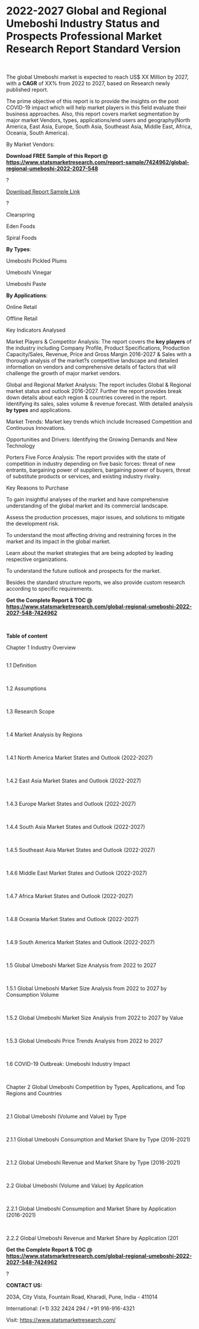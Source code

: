 <h1>2022-2027 Global and Regional Umeboshi Industry Status and Prospects Professional Market Research Report Standard Version</h1><br/><p>The global Umeboshi market is expected to reach US$ XX Million by 2027, with a <strong>CAGR</strong> of XX% from 2022 to 2027, based on Research newly published report.</p>
 
 
 
 <p>The prime objective of this report is to provide the insights on the post COVID-19 impact which will help market players in this field evaluate their business approaches. Also, this report covers market segmentation by major market Vendors, types, applications/end users and geography(North America, East Asia, Europe, South Asia, Southeast Asia, Middle East, Africa, Oceania, South America).</p>
 
 
 
 <p>By Market Vendors:</p>
 
 
 
 <div><b>Download FREE Sample of this Report @ <a href="https://www.statsmarketresearch.com/download-free-sample/7424962/global-regional-umeboshi-2022-2027-548">https://www.statsmarketresearch.com/report-sample/7424962/global-regional-umeboshi-2022-2027-548</a></b></div>
 
 
 
 <p>? </p>
 
 
 
 <p><a href="https://www.statsmarketresearch.com/download-free-sample/7424962/global-regional-umeboshi-2022-2027-548">Download Report Sample Link</a></p>
 
 
 
 <p>? </p>
 
 
 
 <p>Clearspring</p>
 
 
 
 <p>Eden Foods</p>
 
 
 
 <p>Spiral Foods</p>
 
 
 
 <p><strong>By Types</strong>:</p>
 
 
 
 <p>Umeboshi Pickled Plums</p>
 
 
 
 <p>Umeboshi Vinegar</p>
 
 
 
 <p>Umeboshi Paste</p>
 
 
 
 <p><strong><strong>By Applications</strong></strong>:</p>
 
 
 
 <p>Online Retail</p>
 
 
 
 <p>Offline Retail</p>
 
 
 
 <p>Key Indicators Analysed</p>
 
 
 
 <p>Market Players & Competitor Analysis: The report covers the <strong>key players</strong> of the industry including Company Profile, Product Specifications, Production Capacity/Sales, Revenue, Price and Gross Margin 2016-2027 & Sales with a thorough analysis of the market?s competitive landscape and detailed information on vendors and comprehensive details of factors that will challenge the growth of major market vendors.</p>
 
 
 
 <p>Global and Regional Market Analysis: The report includes Global & Regional market status and outlook 2016-2027. Further the report provides break down details about each region & countries covered in the report. Identifying its sales, sales volume & revenue forecast. With detailed analysis <strong>by types</strong> and applications.</p>
 
 
 
 <p>Market Trends: Market key trends which include Increased Competition and Continuous Innovations.</p>
 
 
 
 <p>Opportunities and Drivers: Identifying the Growing Demands and New Technology</p>
 
 
 
 <p>Porters Five Force Analysis: The report provides with the state of competition in industry depending on five basic forces: threat of new entrants, bargaining power of suppliers, bargaining power of buyers, threat of substitute products or services, and existing industry rivalry.</p>
 
 
 
 <p>Key Reasons to Purchase</p>
 
 
 
 <p>To gain insightful analyses of the market and have comprehensive understanding of the global market and its commercial landscape.</p>
 
 
 
 <p>Assess the production processes, major issues, and solutions to mitigate the development risk.</p>
 
 
 
 <p>To understand the most affecting driving and restraining forces in the market and its impact in the global market.</p>
 
 
 
 <p>Learn about the market strategies that are being adopted by leading respective organizations.</p>
 
 
 
 <p>To understand the future outlook and prospects for the market.</p>
 
 
 
 <p>Besides the standard structure reports, we also provide custom research according to specific requirements.</p>
 
 
 
 <div><b>Get the Complete Report & TOC @ <a href="https://www.statsmarketresearch.com/global-regional-umeboshi-2022-2027-548-7424962">https://www.statsmarketresearch.com/global-regional-umeboshi-2022-2027-548-7424962</a></b></div>
 
 
 
 <p><br />
 
 <b>Table of content</b></p>
 
 
 
 <p>Chapter 1 Industry Overview<br />
 
 <br />
 
 1.1 Definition<br />
 
 <br />
 
 1.2 Assumptions<br />
 
 <br />
 
 1.3 Research Scope<br />
 
 <br />
 
 1.4 Market Analysis by Regions<br />
 
 <br />
 
 1.4.1 North America Market States and Outlook (2022-2027)<br />
 
 <br />
 
 1.4.2 East Asia Market States and Outlook (2022-2027)<br />
 
 <br />
 
 1.4.3 Europe Market States and Outlook (2022-2027)<br />
 
 <br />
 
 1.4.4 South Asia Market States and Outlook (2022-2027)<br />
 
 <br />
 
 1.4.5 Southeast Asia Market States and Outlook (2022-2027)<br />
 
 <br />
 
 1.4.6 Middle East Market States and Outlook (2022-2027)<br />
 
 <br />
 
 1.4.7 Africa Market States and Outlook (2022-2027)<br />
 
 <br />
 
 1.4.8 Oceania Market States and Outlook (2022-2027)<br />
 
 <br />
 
 1.4.9 South America Market States and Outlook (2022-2027)<br />
 
 <br />
 
 1.5 Global Umeboshi Market Size Analysis from 2022 to 2027<br />
 
 <br />
 
 1.5.1 Global Umeboshi Market Size Analysis from 2022 to 2027 by Consumption Volume<br />
 
 <br />
 
 1.5.2 Global Umeboshi Market Size Analysis from 2022 to 2027 by Value<br />
 
 <br />
 
 1.5.3 Global Umeboshi Price Trends Analysis from 2022 to 2027<br />
 
 <br />
 
 1.6 COVID-19 Outbreak: Umeboshi Industry Impact<br />
 
 <br />
 
 Chapter 2 Global Umeboshi Competition by Types, Applications, and Top Regions and Countries<br />
 
 <br />
 
 2.1 Global Umeboshi (Volume and Value) by Type<br />
 
 <br />
 
 2.1.1 Global Umeboshi Consumption and Market Share by Type (2016-2021)<br />
 
 <br />
 
 2.1.2 Global Umeboshi Revenue and Market Share by Type (2016-2021)<br />
 
 <br />
 
 2.2 Global Umeboshi (Volume and Value) by Application<br />
 
 <br />
 
 2.2.1 Global Umeboshi Consumption and Market Share by Application (2016-2021)<br />
 
 <br />
 
 2.2.2 Global Umeboshi Revenue and Market Share by Application (201</p>
 
 
 
 <div><b>Get the Complete Report & TOC @ <a href="https://www.statsmarketresearch.com/global-regional-umeboshi-2022-2027-548-7424962">https://www.statsmarketresearch.com/global-regional-umeboshi-2022-2027-548-7424962</a></b></div>
 
 
 
 <p>? </p>
 
 
 
 <p><b>CONTACT US:</b><br />
 
 203A, City Vista, Fountain Road, Kharadi, Pune, India - 411014<br />
 
 International: (+1) 332 2424 294 / +91 916-916-4321<br />
 
 Visit: <a href="https://www.statsmarketresearch.com/">https://www.statsmarketresearch.com/</a></p>